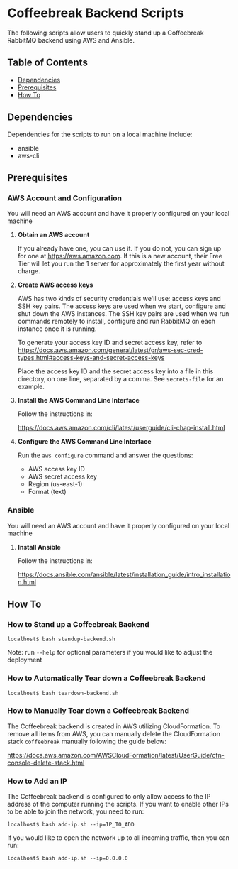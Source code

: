# Coffeebreak Backend Scripts

The following scripts allow users to quickly stand up a Coffeebreak RabbitMQ backend using AWS and Ansible. 

## Table of Contents

* [Dependencies](#dependencies)
* [Prerequisites](#prerequisites)
* [How To](#how-to)

## Dependencies

Dependencies for the scripts to run on a local machine include:

* ansible
* aws-cli

## Prerequisites

### AWS Account and Configuration

You will need an AWS account and have it properly configured on your local machine

 1. **Obtain an AWS account**

	If you already have one, you can use it. If you do not, you can sign up for one at https://aws.amazon.com. If this is a new account, their Free Tier will let you run the 1 server for approximately the first year without charge.

 2. **Create AWS access keys**

	AWS has two kinds of security credentials we'll use: access keys and SSH key pairs. The access keys are used when we start, configure and shut down the AWS instances. The SSH key pairs are used when we run commands remotely to install, configure and run RabbitMQ on each instance once it is running.

	To generate your access key ID and secret access key, refer to https://docs.aws.amazon.com/general/latest/gr/aws-sec-cred-types.html#access-keys-and-secret-access-keys

	Place the access key ID and the secret access key into a file in this directory, on one line, separated by a comma. See `secrets-file` for an example.

 3. **Install the AWS Command Line Interface**

	Follow the instructions in:

	https://docs.aws.amazon.com/cli/latest/userguide/cli-chap-install.html

 4. **Configure the AWS Command Line Interface**

	Run the `aws configure` command and answer the questions:

	* AWS access key ID
	* AWS secret access key
	* Region (us-east-1)
	* Format (text)

### Ansible

You will need an AWS account and have it properly configured on your local machine

1. **Install Ansible**

	Follow the instructions in:

	https://docs.ansible.com/ansible/latest/installation_guide/intro_installation.html

## How To

### How to Stand up a Coffeebreak Backend

```shell
localhost$ bash standup-backend.sh
```

Note: run `--help` for optional parameters if you would like to adjust the deployment

### How to Automatically Tear down a Coffeebreak Backend

```shell
localhost$ bash teardown-backend.sh
```

### How to Manually Tear down a Coffeebreak Backend

The Coffeebreak backend is created in AWS utilizing CloudFormation. To remove all items from AWS, you can manually delete the CloudFormation stack `coffeebreak` manually following the guide below:

https://docs.aws.amazon.com/AWSCloudFormation/latest/UserGuide/cfn-console-delete-stack.html

### How to Add an IP

The Coffeebreak backend is configured to only allow access to the IP address of the computer running the scripts. If you want to enable other IPs to be able to join the network, you need to run:

```shell
localhost$ bash add-ip.sh --ip=IP_TO_ADD
```

If you would like to open the network up to all incoming traffic, then you can run:

```shell
localhost$ bash add-ip.sh --ip=0.0.0.0
```